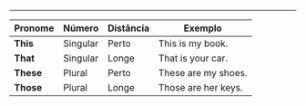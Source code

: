 
---

| Pronome   | Número   | Distância | Exemplo             |
| --------- | -------- | --------- | ------------------- |
| **This**  | Singular | Perto     | This is my book.    |
| **That**  | Singular | Longe     | That is your car.   |
| **These** | Plural   | Perto     | These are my shoes. |
| **Those** | Plural   | Longe     | Those are her keys. |

